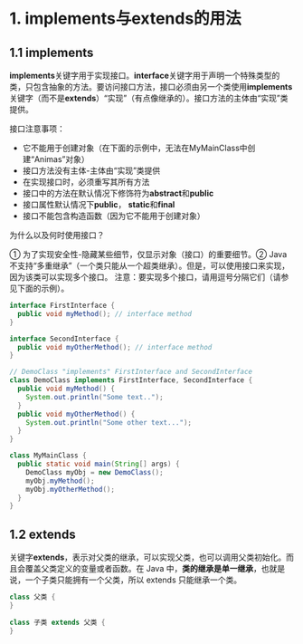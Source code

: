 # 1. implements与extends的用法

## 1.1 implements

**implements**关键字用于实现接口。**interface**关键字用于声明一个特殊类型的类，只包含抽象的方法。要访问接口方法，接口必须由另一个类使用**implements**关键字（而不是**extends**）“实现”（有点像继承的）。接口方法的主体由“实现”类提供。

接口注意事项：

- 它不能用于创建对象（在下面的示例中，无法在MyMainClass中创建“Animas”对象）
- 接口方法没有主体-主体由“实现”类提供
- 在实现接口时，必须重写其所有方法
- 接口中的方法在默认情况下修饰符为**abstract**和**public**
- 接口属性默认情况下**public**， **static**和**final**
- 接口不能包含构造函数（因为它不能用于创建对象）

为什么以及何时使用接口？

① 为了实现安全性-隐藏某些细节，仅显示对象（接口）的重要细节。② Java不支持“多重继承”（一个类只能从一个超类继承）。但是，可以使用接口来实现，因为该类可以实现多个接口。 注意：要实现多个接口，请用逗号分隔它们（请参见下面的示例）。

```java
interface FirstInterface {
  public void myMethod(); // interface method
}

interface SecondInterface {
  public void myOtherMethod(); // interface method
}

// DemoClass "implements" FirstInterface and SecondInterface
class DemoClass implements FirstInterface, SecondInterface {
  public void myMethod() {
    System.out.println("Some text..");
  }
  public void myOtherMethod() {
    System.out.println("Some other text...");
  }
}

class MyMainClass {
  public static void main(String[] args) {
    DemoClass myObj = new DemoClass();
    myObj.myMethod();
    myObj.myOtherMethod();
  }
}
```

## 1.2 extends

关键字**extends**，表示对父类的继承，可以实现父类，也可以调用父类初始化。而且会覆盖父类定义的变量或者函数。在 Java 中，**类的继承是单一继承**，也就是说，一个子类只能拥有一个父类，所以 extends 只能继承一个类。

```java
class 父类 {
}
 
class 子类 extends 父类 {
}
```

